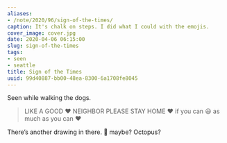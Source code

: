 ```yaml
---
aliases:
- /note/2020/96/sign-of-the-times/
caption: It's chalk on steps. I did what I could with the emojis.
cover_image: cover.jpg
date: 2020-04-06 06:15:00
slug: sign-of-the-times
tags:
- seen
- seattle
title: Sign of the Times
uuid: 99d40887-bb00-48ea-8300-6a1708fe8045
---
```


Seen while walking the dogs.

> LIKE A GOOD :heart: NEIGHBOR PLEASE STAY HOME :heart: if you can
> :smiley: as much as you can :heart:

There’s another drawing in there. :balloon: maybe? Octopus?